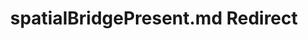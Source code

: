 ---
title: spatialBridgePresent.md Redirect
redirect_to: /Pages/StereoKit/SystemInfo/spatialBridgePresent.html
---